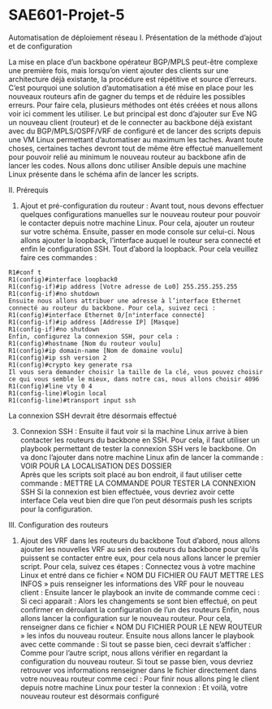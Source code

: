# SAE601-Projet-5
Automatisation de déploiement réseau
I.	Présentation de la méthode d’ajout et de configuration 

La mise en place d’un backbone opérateur BGP/MPLS peut-être complexe une première fois, mais lorsqu’on vient ajouter des clients sur une architecture déjà existante, la procédure est répétitive et source d’erreurs. C’est pourquoi une solution d’automatisation a été mise en place pour les nouveaux routeurs afin de gagner du temps et de réduire les possibles erreurs.
Pour faire cela, plusieurs méthodes ont étés créées et nous allons voir ici comment les utiliser. 
Le but principal est donc d’ajouter sur Eve NG un nouveau client (routeur) et de le connecter au backbone déjà existant avec du BGP/MPLS/OSPF/VRF de configuré et de lancer des scripts depuis une VM Linux permettant d’automatiser au maximum les taches. 
Avant toute choses, certaines taches devront tout de même être effectué manuellement pour pouvoir relié au minimum le nouveau routeur au backbone afin de lancer les codes. 
Nous allons donc utiliser Ansible depuis une machine Linux présente dans le schéma afin de lancer les scripts. 

II.	Prérequis
1.	Ajout et pré-configuration du routeur :
Avant tout, nous devons effectuer quelques configurations manuelles sur le nouveau routeur pour pouvoir le contacter depuis notre machine Linux. 
Pour cela, ajouter un routeur sur votre schéma. 
Ensuite, passer en mode console sur celui-ci. 
Nous allons ajouter la loopback, l’interface auquel le routeur sera connecté et enfin le configuration SSH. 
Tout d’abord la loopback. Pour cela veuillez faire ces commandes :
```
R1#conf t
R1(config)#interface loopback0
R1(config-if)#ip address [Votre adresse de Lo0] 255.255.255.255
R1(config-if)#no shutdown
Ensuite nous allons attribuer une adresse à l’interface Ethernet connecté au routeur du backbone. Pour cela, suivez ceci : 
R1(config)#interface Ethernet 0/[n°interface connecté]
R1(config-if)#ip address [Addresse IP] [Masque]
R1(config-if)#no shutdown
Enfin, configurez la connexion SSH, pour cela : 
R1(config)#hostname [Nom du routeur voulu]
R1(config)#ip domain-name [Nom de domaine voulu]
R1(config)#ip ssh version 2
R1(config)#crypto key generate rsa 
Il vous sera demander choisir la taille de la clé, vous pouvez choisir ce qui vous semble le mieux, dans notre cas, nous allons choisir 4096
R1(config)#line vty 0 4
R1(config-line)#login local
R1(config-line)#transport input ssh
```
La connexion SSH devrait être désormais effectué

3.	Connexion SSH : 
Ensuite il faut voir si la machine Linux arrive à bien contacter les routeurs du backbone en SSH. Pour cela, il faut utiliser un playbook permettant de tester la connexion SSH vers le backbone. 
On va donc l’ajouter dans notre machine Linux afin de lancer la commande : 
VOIR POUR LA LOCALISATION DES DOSSIER   
Après que les scripts soit placé au bon endroit, il faut utiliser cette commande : 
METTRE LA COMMANDE POUR TESTER LA CONNEXION SSH 
Si la connexion est bien effectuée, vous devriez avoir cette interface 
Cela veut bien dire que l’on peut désormais push les scripts pour la configuration. 


III.	Configuration des routeurs 
1.	Ajout des VRF dans les routeurs du backbone
Tout d’abord, nous allons ajouter les nouvelles VRF au sein des routeurs du backbone pour qu’ils puissent se contacter entre eux, pour cela nous allons lancer le premier script. 
Pour cela, suivez ces étapes : 
Connectez vous à votre machine Linux et entré dans ce fichier « NOM DU FICHIER OU FAUT METTRE LES INFOS » puis renseigner les informations des VRF pour le nouveau client :
Ensuite lancer le playbook an invite de commande comme ceci : 
Si ceci apparait : 
Alors les changements se sont bien effectué, on peut confirmer en déroulant la configuration de l’un des routeurs 
Enfin, nous allons lancer la configuration sur le nouveau routeur. Pour cela, renseigner dans ce fichier « NOM DU FICHIER POUR LE NEW ROUTEUR » les infos du nouveau routeur.
Ensuite nous allons lancer le playbook avec cette commande : 
Si tout se passe bien, ceci devrait s’afficher : 
Comme pour l’autre script, nous allons vérifier en regardant la configuration du nouveau routeur. 
Si tout se passe bien, vous devriez retrouver vos informations renseigner dans le fichier directement dans votre nouveau routeur comme ceci : 
Pour finir nous allons ping le client depuis notre machine Linux pour tester la connexion : 
Et voilà, votre nouveau routeur est désormais configuré   

